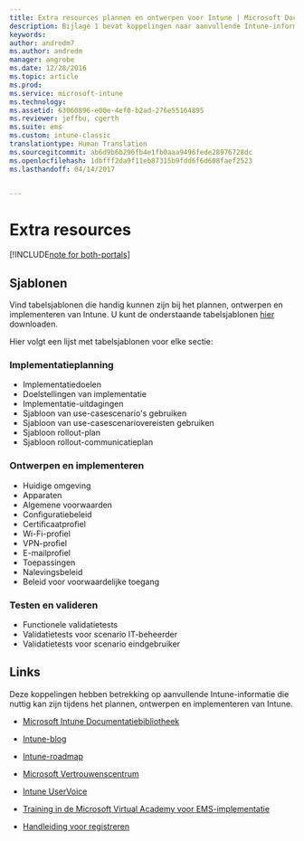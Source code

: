 ```yaml
---
title: Extra resources plannen en ontwerpen voor Intune | Microsoft Docs
description: Bijlage 1 bevat koppelingen naar aanvullende Intune-informatie die nuttig kan zijn tijdens de planning en implementatie van Intune.
keywords: 
author: andredm7
ms.author: andredm
manager: angrobe
ms.date: 12/28/2016
ms.topic: article
ms.prod: 
ms.service: microsoft-intune
ms.technology: 
ms.assetid: 63060896-e00e-4ef0-b2ad-276e55164895
ms.reviewer: jeffbu, cgerth
ms.suite: ems
ms.custom: intune-classic
translationtype: Human Translation
ms.sourcegitcommit: ab6d9b6b296fb4e1fb0aaa9496fede28976728dc
ms.openlocfilehash: 1dbfff2da9f11eb87315b9fdd6f6d608faef2523
ms.lasthandoff: 04/14/2017


---
```


# <a name="additional-resources"></a>Extra resources

[!INCLUDE[note for both-portals](../includes/note-for-both-portals.md)]

## <a name="templates"></a>Sjablonen

Vind tabelsjablonen die handig kunnen zijn bij het plannen, ontwerpen en implementeren van Intune. U kunt de onderstaande tabelsjablonen [hier](https://gallery.technet.microsoft.com/Intune-deployment-planning-fae156c2?redir=0) downloaden.

Hier volgt een lijst met tabelsjablonen voor elke sectie:

### <a name="deployment-planning"></a>Implementatieplanning

- Implementatiedoelen
- Doelstellingen van implementatie
- Implementatie-uitdagingen
- Sjabloon van use-casescenario's gebruiken
- Sjabloon van use-casescenariovereisten gebruiken
- Sjabloon rollout-plan
- Sjabloon rollout-communicatieplan

### <a name="design-and-implementation"></a>Ontwerpen en implementeren

- Huidige omgeving
- Apparaten
- Algemene voorwaarden
- Configuratiebeleid
- Certificaatprofiel
- Wi-Fi-profiel
- VPN-profiel
- E-mailprofiel
- Toepassingen
- Nalevingsbeleid
- Beleid voor voorwaardelijke toegang

### <a name="test-and-validation"></a>Testen en valideren

- Functionele validatietests
- Validatietests voor scenario IT-beheerder
- Validatietests voor scenario eindgebruiker

## <a name="links"></a>Links

Deze koppelingen hebben betrekking op aanvullende Intune-informatie die nuttig kan zijn tijdens het plannen, ontwerpen en implementeren van Intune.

-   [Microsoft Intune Documentatiebibliotheek](https://docs.microsoft.com/intune/)

-   [Intune-blog](https://blogs.technet.microsoft.com/enterprisemobility/)

-   [Intune-roadmap](https://www.microsoft.com/server-cloud/roadmap/)

-   [Microsoft Vertrouwenscentrum](http://www.microsoft.com/TrustCenter/default.aspx)

-   [Intune UserVoice](http://microsoftintune.uservoice.com/)

-   [Training in de Microsoft Virtual Academy voor EMS-implementatie](https://mva.microsoft.com/training-courses/deploying-microsoft-enterprise-mobility-suite-16408?l=wjq9vmwvD_5805996570)

-   [Handleiding voor registreren](https://gallery.technet.microsoft.com/Intune-End-User-Enrollment-3a0c9b0c?WT.mc_id=Blog_Intune_General_PCIT)

